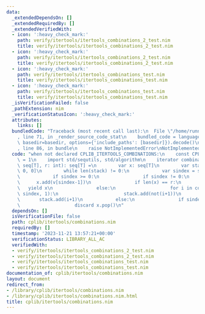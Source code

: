 ```yaml
---
data:
  _extendedDependsOn: []
  _extendedRequiredBy: []
  _extendedVerifiedWith:
  - icon: ':heavy_check_mark:'
    path: verify/itertools/itertools_combinations_2_test.nim
    title: verify/itertools/itertools_combinations_2_test.nim
  - icon: ':heavy_check_mark:'
    path: verify/itertools/itertools_combinations_2_test.nim
    title: verify/itertools/itertools_combinations_2_test.nim
  - icon: ':heavy_check_mark:'
    path: verify/itertools/itertools_combinations_test.nim
    title: verify/itertools/itertools_combinations_test.nim
  - icon: ':heavy_check_mark:'
    path: verify/itertools/itertools_combinations_test.nim
    title: verify/itertools/itertools_combinations_test.nim
  _isVerificationFailed: false
  _pathExtension: nim
  _verificationStatusIcon: ':heavy_check_mark:'
  attributes:
    links: []
  bundledCode: "Traceback (most recent call last):\n  File \"/home/runner/.local/lib/python3.10/site-packages/onlinejudge_verify/documentation/build.py\"\
    , line 71, in _render_source_code_stat\n    bundled_code = language.bundle(stat.path,\
    \ basedir=basedir, options={'include_paths': [basedir]}).decode()\n  File \"/home/runner/.local/lib/python3.10/site-packages/onlinejudge_verify/languages/nim.py\"\
    , line 86, in bundle\n    raise NotImplementedError\nNotImplementedError\n"
  code: "when not declared CPLIB_ITERTOOLS_COMBINATIONS:\n    const CPLIB_ITERTOOLS_COMBINATIONS*\
    \ = 1\n    import std/sequtils, std/algorithm\n    iterator combinations*[T](v:\
    \ seq[T], r: int): seq[T] =\n        var x: seq[T]\n        var stack = @[not\
    \ 0, 0]\n        while len(stack) != 0:\n            var sindex = stack.pop()\n\
    \            if sindex >= 0:\n                if sindex != 0:\n              \
    \      x.add(v[sindex-1])\n                if len(x) == r:\n                 \
    \   yield x\n                else:\n                    for i in countdown(len(v)-(r-len(x)),\
    \ sindex, 1):\n                        stack.add(not(i+1))\n                 \
    \       stack.add(i+1)\n            else:\n                if sindex != -1:\n\
    \                    discard x.pop()\n"
  dependsOn: []
  isVerificationFile: false
  path: cplib/itertools/combinations.nim
  requiredBy: []
  timestamp: '2023-11-21 13:57:21+00:00'
  verificationStatus: LIBRARY_ALL_AC
  verifiedWith:
  - verify/itertools/itertools_combinations_2_test.nim
  - verify/itertools/itertools_combinations_2_test.nim
  - verify/itertools/itertools_combinations_test.nim
  - verify/itertools/itertools_combinations_test.nim
documentation_of: cplib/itertools/combinations.nim
layout: document
redirect_from:
- /library/cplib/itertools/combinations.nim
- /library/cplib/itertools/combinations.nim.html
title: cplib/itertools/combinations.nim
---
```

